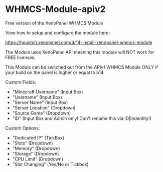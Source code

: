 # WHMCS-Module-apiv2

Free version of the XenoPanel WHMCS Module

View how to setup and configure the module here:

https://houston.xenopanel.com/d/14-install-xenopanel-whmcs-module

The Module uses XenoPanel API meaning this module will NOT work for FREE licenses.

This Module can be switched out from the APIv1 WHMCS Module ONLY if your build on the panel is higher or equal to b14.

Custom Fields:

- "Minecraft Username" (Input Box)
- "Username" (Input Box)
- "Server Name" (Input Box)
- "Server Location" (Dropdown)
- "Source Game" (Dropdown)
- "ID" (Input Box and Admin only! Don't rename this via ID|Indentity!)

Custom Options:

- "Dedicated IP" (TickBox)
- "Slots" (Dropdown)
- "Memory" (Dropdown)
- "Storage" (Dropdown)
- "CPU Limit" (Dropdown)
- "Slot Changing" (Yes/No or Tickbox)
